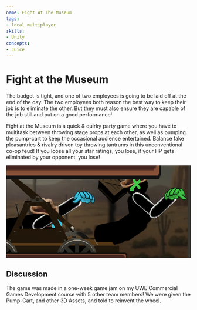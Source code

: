```yaml
---
name: Fight At The Museum
tags:
- local multiplayer
skills:
- Unity
concepts:
- Juice
---
```


# Fight at the Museum
The budget is tight, and one of two employees is going to be laid off at the end of the day. The two employees both reason the best way to keep their job is to eliminate the other. But they must also ensure they are capable of the job still and put on a good performance!

Fight at the Museum is a quick & quirky party game where you have to multitask between throwing stage props at each other, as well as pumping the pump-cart to keep the occasional audience entertained. Balance fake pleasantries & rivalry driven toy throwing tantrums in this unconventional co-op feud! If you loose all your star ratings, you lose, if your HP gets eliminated by your opponent, you lose!

![](./xsx5z_orig.png)

## Discussion

The game was made in a one-week game jam on my UWE Commercial Games Development course with 5 other team members! We were given the Pump-Cart, and other 3D Assets, and told to reinvent the wheel. 